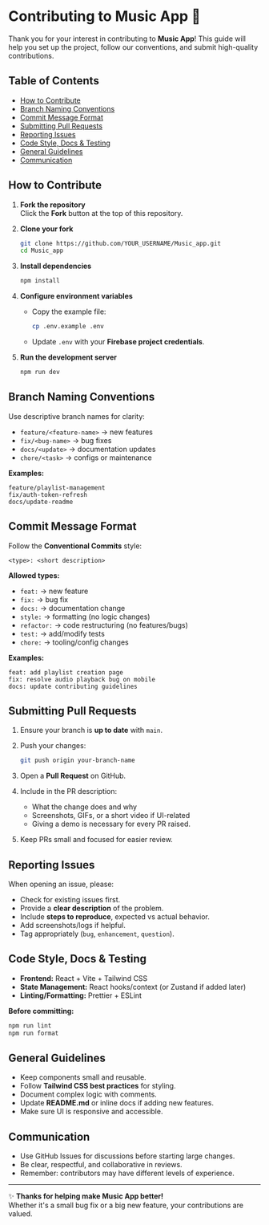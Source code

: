 # Contributing to Music App 🎵

Thank you for your interest in contributing to **Music App**! This guide will help you set up the project, follow our conventions, and submit high-quality contributions.

## Table of Contents

- [ How to Contribute](#how-to-contribute)
- [ Branch Naming Conventions](#branch-naming-conventions)
- [ Commit Message Format](#commit-message-format)
- [ Submitting Pull Requests](#submitting-pull-requests)
- [ Reporting Issues](#reporting-issues)
- [ Code Style, Docs & Testing](#code-style-docs--testing)
- [ General Guidelines](#general-guidelines)
- [ Communication](#communication)

##  How to Contribute

1. **Fork the repository**  
   Click the **Fork** button at the top of this repository.

2. **Clone your fork**
   ```bash
   git clone https://github.com/YOUR_USERNAME/Music_app.git
   cd Music_app
   ```

3. **Install dependencies**
   ```bash
   npm install
   ```

4. **Configure environment variables**
   - Copy the example file:
     ```bash
     cp .env.example .env
     ```
   - Update `.env` with your **Firebase project credentials**.

5. **Run the development server**
   ```bash
   npm run dev
   ```

##  Branch Naming Conventions

Use descriptive branch names for clarity:

- `feature/<feature-name>` → new features
- `fix/<bug-name>` → bug fixes
- `docs/<update>` → documentation updates
- `chore/<task>` → configs or maintenance

**Examples:**
```
feature/playlist-management
fix/auth-token-refresh
docs/update-readme
```

##  Commit Message Format

Follow the **Conventional Commits** style:

```
<type>: <short description>
```

**Allowed types:**

- `feat:` → new feature
- `fix:` → bug fix
- `docs:` → documentation change
- `style:` → formatting (no logic changes)
- `refactor:` → code restructuring (no features/bugs)
- `test:` → add/modify tests
- `chore:` → tooling/config changes

 **Examples:**
```
feat: add playlist creation page
fix: resolve audio playback bug on mobile
docs: update contributing guidelines
```

##  Submitting Pull Requests

1. Ensure your branch is **up to date** with `main`.

2. Push your changes:
   ```bash
   git push origin your-branch-name
   ```

3. Open a **Pull Request** on GitHub.

4. Include in the PR description:
   - What the change does and why
   - Screenshots, GIFs, or a short video if UI-related
   - Giving a demo is necessary for every PR raised.

5. Keep PRs small and focused for easier review.

##  Reporting Issues

When opening an issue, please:

- Check for existing issues first.
- Provide a **clear description** of the problem.
- Include **steps to reproduce**, expected vs actual behavior.
- Add screenshots/logs if helpful.
- Tag appropriately (`bug`, `enhancement`, `question`).

##  Code Style, Docs & Testing

- **Frontend:** React + Vite + Tailwind CSS
- **State Management:** React hooks/context (or Zustand if added later)
- **Linting/Formatting:** Prettier + ESLint

**Before committing:**
```bash
npm run lint
npm run format
```

##  General Guidelines

- Keep components small and reusable.
- Follow **Tailwind CSS best practices** for styling.
- Document complex logic with comments.
- Update **README.md** or inline docs if adding new features.
- Make sure UI is responsive and accessible.

##  Communication

- Use GitHub Issues for discussions before starting large changes.
- Be clear, respectful, and collaborative in reviews.
- Remember: contributors may have different levels of experience.

---

✨ **Thanks for helping make Music App better!**  
Whether it's a small bug fix or a big new feature, your contributions are valued. 
